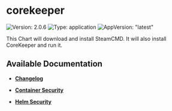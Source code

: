 # corekeeper

![Version: 2.0.6](https://img.shields.io/badge/Version-2.0.6-informational?style=flat-square) ![Type: application](https://img.shields.io/badge/Type-application-informational?style=flat-square) ![AppVersion: "latest"](https://img.shields.io/badge/AppVersion-"latest"-informational?style=flat-square)

This Chart will download and install SteamCMD. It will also install CoreKeeper and run it.

## Available Documentation

- [**Changelog**](CHANGELOG)

- [**Container Security**](container-security)

- [**Helm Security**](helm-security)

